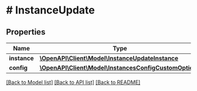 # # InstanceUpdate

## Properties

Name | Type | Description | Notes
------------ | ------------- | ------------- | -------------
**instance** | [**\OpenAPI\Client\Model\InstanceUpdateInstance**](InstanceUpdateInstance.md) |  | [optional]
**config** | [**\OpenAPI\Client\Model\InstancesConfigCustomOptions**](InstancesConfigCustomOptions.md) |  | [optional]

[[Back to Model list]](../../README.md#models) [[Back to API list]](../../README.md#endpoints) [[Back to README]](../../README.md)
